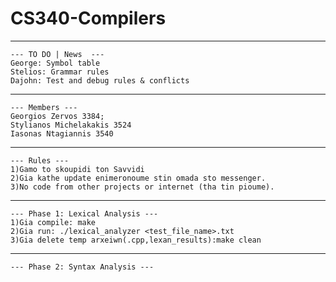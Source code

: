 # CS340-Compilers
---------------------------------
```
--- TO DO | News  ---
George: Symbol table 
Stelios: Grammar rules 
Dajohn: Test and debug rules & conflicts
```
---------------------------------
```
--- Members ---
Georgios Zervos 3384;
Stylianos Michelakakis 3524
Iasonas Ntagiannis 3540
```
---------------------------------
```
--- Rules ---
1)Gamo to skoupidi ton Savvidi
2)Gia kathe update enimeronoume stin omada sto messenger.
3)No code from other projects or internet (tha tin pioume).
```
---------------------------------
```
--- Phase 1: Lexical Analysis ---
1)Gia compile: make 
2)Gia run: ./lexical_analyzer <test_file_name>.txt
3)Gia delete temp arxeiwn(.cpp,lexan_results):make clean
```
---------------------------------
```
--- Phase 2: Syntax Analysis ---
```
